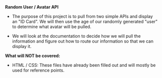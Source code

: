 **Random User / Avatar API**

- The purpose of this project is to pull from two simple APIs and display an "ID Card".  We will then use the age of our randomly generated "user" to determine what avatar will be pulled.

- We will look at the documentation to decide how we will pull the information and figure out how to route our information so that we can display it.

**What will NOT be covered:**

- HTML / CSS:  These files have already been filled out and will mostly be used for reference points.